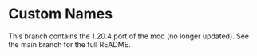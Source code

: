 # Custom Names

This branch contains the 1.20.4 port of the mod (no longer updated). See the main branch for the full README.
